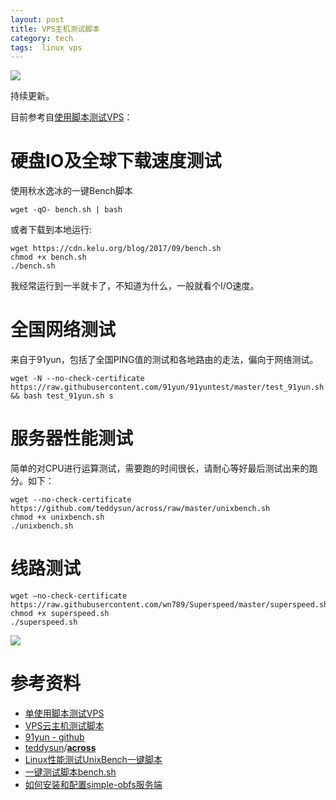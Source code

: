 ```yaml
---
layout: post
title: VPS主机测试脚本
category: tech
tags:  linux vps
---
```

![](https://cdn.kelu.org/blog/tags/linux.jpg)

持续更新。

目前参考自[使用脚本测试VPS](https://www.zhujiboke.com/2017/01/30.html)：

# 硬盘IO及全球下载速度测试

使用秋水逸冰的一键Bench脚本

	wget -qO- bench.sh | bash

或者下载到本地运行:

	wget https://cdn.kelu.org/blog/2017/09/bench.sh
	chmod +x bench.sh
	./bench.sh

我经常运行到一半就卡了，不知道为什么，一般就看个I/O速度。

# 全国网络测试

来自于91yun，包括了全国PING值的测试和各地路由的走法，偏向于网络测试。

	wget -N --no-check-certificate https://raw.githubusercontent.com/91yun/91yuntest/master/test_91yun.sh && bash test_91yun.sh s

# 服务器性能测试

简单的对CPU进行运算测试，需要跑的时间很长，请耐心等好最后测试出来的跑分。如下：

	wget --no-check-certificate https://github.com/teddysun/across/raw/master/unixbench.sh
	chmod +x unixbench.sh
	./unixbench.sh

# 线路测试

```
wget —no-check-certificate https://raw.githubusercontent.com/wn789/Superspeed/master/superspeed.sh
chmod +x superspeed.sh
./superspeed.sh
```

![](https://cdn.kelu.org/blog/2017/09/0603141338.jpg)

# 参考资料

* [单使用脚本测试VPS](https://www.zhujiboke.com/2017/01/30.html)
* [VPS云主机测试脚本](https://birdteam.net/2017/08/vps-cloud-host-test-scripts.html)
* [91yun - github](https://github.com/91yun)
* [teddysun](https://github.com/teddysun)/**[across](https://github.com/teddysun/across)**
* [Linux性能测试UnixBench一键脚本](https://teddysun.com/245.html)
* [一键测试脚本bench.sh](https://teddysun.com/444.html)
* [如何安装和配置simple-obfs服务端](https://teddysun.com/511.html)